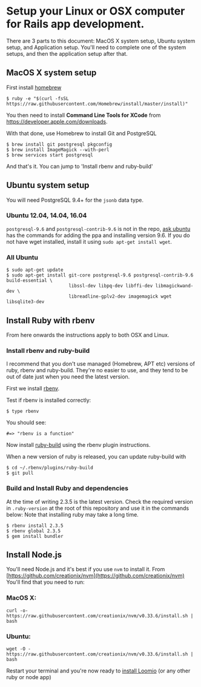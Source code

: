 # Setup your Linux or OSX computer for Rails app development.

There are 3 parts to this document: MacOS X system setup, Ubuntu system setup, and Application setup. You'll need to complete one of the system setups, and then the application setup after that.

## MacOS X system setup

First install [homebrew](http://brew.sh)

```
$ ruby -e "$(curl -fsSL https://raw.githubusercontent.com/Homebrew/install/master/install)"
```

You then need to install __Command Line Tools for XCode__ from https://developer.apple.com/downloads.

With that done, use Homebrew to install Git and PostgreSQL

```
$ brew install git postgresql pkgconfig
$ brew install ImageMagick --with-perl
$ brew services start postgresql
```

And that's it. You can jump to 'Install rbenv and ruby-build'

## Ubuntu system setup

You will need PostgreSQL 9.4+ for the `jsonb` data type.

### Ubuntu 12.04, 14.04, 16.04

```postgresql-9.6``` and ```postgresql-contrib-9.6``` is not in the repo, [ask ubuntu](https://askubuntu.com/questions/831292/how-do-i-install-postgresql-9-6-on-any-ubuntu-version) has the commands for adding the ppa and installing version 9.6.
If you do not have wget installed, install it using ```sudo apt-get install wget```.

### All Ubuntu

```
$ sudo apt-get update
$ sudo apt-get install git-core postgresql-9.6 postgresql-contrib-9.6 build-essential \
                       libssl-dev libpq-dev libffi-dev libmagickwand-dev \
                       libreadline-gplv2-dev imagemagick wget libsqlite3-dev
```

## Install Ruby with rbenv

From here onwards the instructions apply to both OSX and Linux.

### Install rbenv and ruby-build

I recommend that you don't use managed (Homebrew, APT etc) versions of ruby, rbenv and ruby-build. They're no easier to use, and they tend to be out of date just when you need the latest version.

First we install [rbenv](https://github.com/sstephenson/rbenv#installation).

Test if rbenv is installed correctly:
```
$ type rbenv
```

You should see:
```
#=> "rbenv is a function"
```

Now install [ruby-build](https://github.com/sstephenson/ruby-build#readme) using the rbenv plugin instructions.

When a new version of ruby is released, you can update ruby-build with
```
$ cd ~/.rbenv/plugins/ruby-build
$ git pull
```

### Build and Install Ruby and dependencies

At the time of writing 2.3.5 is the latest version. Check the required version in ```.ruby-version``` at the root of this repository and use it in the commands below:
Note that installing ruby may take a long time.
```
$ rbenv install 2.3.5
$ rbenv global 2.3.5
$ gem install bundler
```

## Install Node.js

You'll need Node.js and it's best if you use `nvm` to install it. From [https://github.com/creationix/nvm](https://github.com/creationix/nvm) You'll find that you need to run:

### MacOS X:
```
curl -o- https://raw.githubusercontent.com/creationix/nvm/v0.33.6/install.sh | bash
```

### Ubuntu:
```
wget -O - https://raw.githubusercontent.com/creationix/nvm/v0.33.6/install.sh | bash
```

Restart your terminal and you're now ready to [install Loomio](quickstart.md) (or any other ruby or node app)
